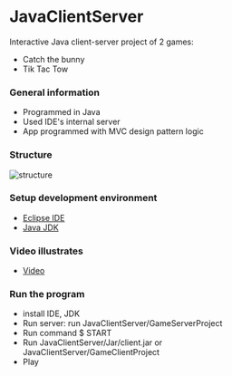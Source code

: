 # JavaClientServer
Interactive Java client-server project of 2 games:
- Catch the bunny 
- Tik Tac Tow 

### General information
- Programmed in Java
- Used IDE's internal server  
- App programmed with MVC design pattern logic

### Structure 
![structure](https://github.com/NivL1/JavaClientServer/blob/master/Docs/Screen%20Shot%202020-03-18%20at%2015.27.24.png)

### Setup development environment
- [Eclipse IDE](https://www.eclipse.org/downloads/packages/release/kepler/sr2/eclipse-ide-java-developers)
- [Java JDK](https://www.oracle.com/java/technologies/javase-downloads.html)

### Video illustrates
- [Video](https://www.youtube.com/watch?v=C9E_3XkX6Zc)

### Run the program
- install IDE, JDK
- Run server: run JavaClientServer/GameServerProject
- Run command $ START
- Run JavaClientServer/Jar/client.jar or JavaClientServer/GameClientProject
- Play
